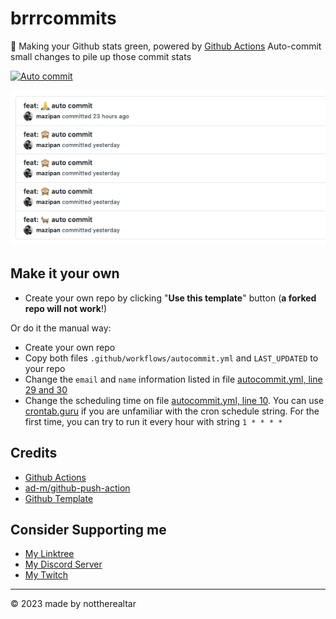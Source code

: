 # brrrcommits
🌳 Making your Github stats green, powered by [Github Actions](https://github.com/features/actions)
Auto-commit small changes to pile up those commit stats

[![Auto commit](https://github.com/mazipan/auto-commit/workflows/Auto%20commit/badge.svg)](https://github.com/mazipan/auto-commit/actions?query=workflow%3A%22Auto+commit%22)

![](screenshoot.png)

## Make it your own
- Create your own repo by clicking "**Use this template**" button (**a forked repo will not work**!)

Or do it the manual way:

- Create your own repo
- Copy both files `.github/workflows/autocommit.yml` and `LAST_UPDATED` to your repo
- Change the `email` and `name` information listed in file [autocommit.yml, line 29 and 30](https://github.com/nottherealtar/brrrcommits/tree/master/.github/workflows/autocommit.yml#L29)
- Change the scheduling time on file [autocommit.yml, line 10](https://github.com/nottherealtar/brrrcommits/tree/master/.github/workflows/autocommit.yml#L10). You can use [crontab.guru](https://crontab.guru/) if   you are unfamiliar with the cron schedule string. For the first time, you can try to run it every hour with string `1 * * * *`


## Credits
- [Github Actions](https://github.com/features/actions)
- [ad-m/github-push-action](https://github.com/ad-m/github-push-action)
- [Github Template](https://github.com/mazipan/auto-commit.git)

## Consider Supporting me

- [My Linktree](https://bit.ly/nottherealtar)
- [My Discord Server](https://bit.ly/3smqFxK)
- [My Twitch](https://bit.ly/tarstwitch)

---

© 2023 made by nottherealtar

